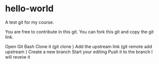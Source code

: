 # hello-world
A test git for my course. 


You are free to contribute in this git. You can fork this git and copy the git link.

Open Git Bash
Clone it (git clone <repo link>)
Add the upstream link (git remote add upstream <repo link>)
Create a new branch
Start your editing
Push it to the branch
I will reveiw it
